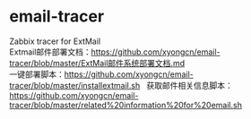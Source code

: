 # email-tracer
Zabbix tracer for ExtMail  
Extmail邮件部署文档：https://github.com/xyongcn/email-tracer/blob/master/ExtMail邮件系统部署文档.md  
一键部署脚本：https://github.com/xyongcn/email-tracer/blob/master/installextmail.sh  
获取邮件相关信息脚本：https://github.com/xyongcn/email-tracer/blob/master/related%20information%20for%20email.sh  
